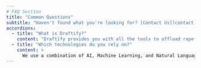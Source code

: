 ```yaml
---
# FAQ Section
title: "Common Questions"
subtitle: "Haven't found what you're looking for? [Contact Us](contact)"
accordions:
  - title: "What is Draftify?"
    content: "Draftify provides you with all the tools to offload repetitive office & legal work to an AI Agent."
  - title: "Which technologies do you rely on?"
    content: >
      We use a combination of AI, Machine Learning, and Natural Language Processing to provide you with the best possible experience.
---
```

